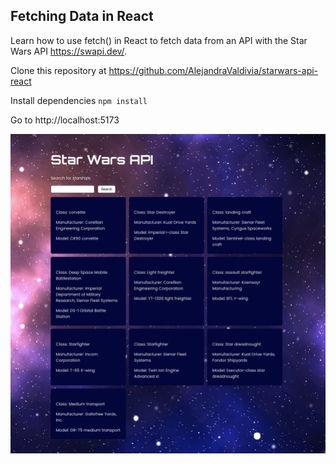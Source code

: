 ## Fetching Data in React

Learn how to use fetch() in React to fetch data from an API with the Star Wars API https://swapi.dev/.

Clone this repository at https://github.com/AlejandraValdivia/starwars-api-react

Install dependencies
`npm install`

Go to http://localhost:5173


![alt text](src/assets/galaxy-bg-star-wars-api-screnshot.png)